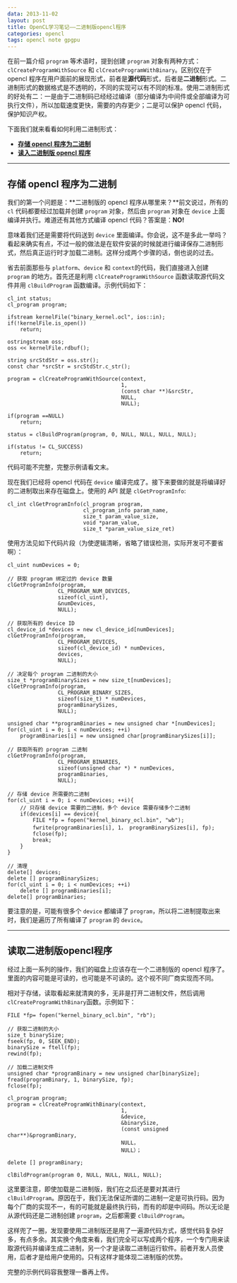 ```yaml
---
data: 2013-11-02
layout: post
title: OpenCL学习笔记——二进制版opencl程序
categories: opencl
tags: opencl note gpgpu
---
```


在前一篇介绍 `program` 等术语时，提到创建 `program` 对象有两种方式： `clCreateProgramWithSource` 和 `clCreateProgramWithBinary`。区别仅在于 opencl 程序在用户面前的展现形式，前者是**源代码**形式，后者是**二进制**形式。二进制形式的数据格式是不透明的，不同的实现可以有不同的标准。使用二进制形式的好处有二：一是由于二进制码已经经过编译（部分编译为中间件或全部编译为可执行文件），所以加载速度更快，需要的内存更少；二是可以保护 opencl 代码，保护知识产权。

下面我们就来看看如何利用二进制形式：

- **[存储 opencl 程序为二进制](#write)**
- **[读入二进制版 opencl 程序](#read)**

--------------------------

## <span id="write"> 存储 opencl 程序为二进制 </span> ##

我们的第一个问题是：**二进制版的 opencl 程序从哪里来？**前文说过，所有的 `cl` 代码都要经过加载并创建 `program` 对象，然后由 `program` 对象在 `device` 上面编译并执行。难道还有其他方式编译 opencl 代码？答案是：**NO!**

意味着我们还是需要将代码送到 `device` 里面编译。你会说，这不是多此一举吗？看起来确实有点，不过一般的做法是在软件安装的时候就进行编译保存二进制形式，然后真正运行时才加载二进制。这样分成两个步骤的话，倒也说的过去。

省去前面那些与 `platform`、`device` 和 `context`的代码，我们直接进入创建 `program` 的地方。首先还是利用 `clCreateProgramWithSource` 函数读取源代码文件并用 `clBuildProgram` 函数编译。示例代码如下：

	cl_int status;
	cl_program program;

	ifstream kernelFile("binary_kernel.ocl", ios::in);
	if(!kernelFile.is_open())
		return;

	ostringstream oss;
	oss << kernelFile.rdbuf();

	string srcStdStr = oss.str();
	const char *srcStr = srcStdStr.c_str();

	program = clCreateProgramWithSource(context, 
										1, 
										(const char **)&srcStr,
										NULL,
										NULL);

	if(program ==NULL)
		return;
	
	status = clBuildProgram(program, 0, NULL, NULL, NULL, NULL);

	if(status != CL_SUCCESS)
		return;


代码可能不完整，完整示例请看文末。

现在我们已经将 opencl 代码在 `device` 编译完成了。接下来要做的就是将编译好的二进制取出来存在磁盘上。使用的 API 就是 `clGetProgramInfo`:

	cl_int clGetProgramInfo(cl_program program,
							cl_program_info param_name,
							size_t param_value_size,
							void *param_value,
							size_t *param_value_size_ret)

使用方法见如下代码片段（为使逻辑清晰，省略了错误检测，实际开发可不要省啊）：

	cl_uint numDevices = 0;

	// 获取 program 绑定过的 device 数量
	clGetProgramInfo(program,
					CL_PROGRAM_NUM_DEVICES,
					sizeof(cl_uint),
					&numDevices,
					NULL);

	// 获取所有的 device ID
	cl_device_id *devices = new cl_device_id[numDevices];
	clGetProgramInfo(program,
					CL_PROGRAM_DEVICES,
					sizeof(cl_device_id) * numDevices,
					devices,
					NULL);

	// 决定每个 program 二进制的大小
	size_t *programBinarySizes = new size_t[numDevices];
	clGetProgramInfo(program,
					CL_PROGRAM_BINARY_SIZES,
					sizeof(size_t) * numDevices,
					programBinarySizes,
					NULL);

	unsigned char **programBinaries = new unsigned char *[numDevices];
	for(cl_uint i = 0; i < numDevices; ++i)
		programBinaries[i] = new unsigned char[programBinarySizes[i]];

	// 获取所有的 program 二进制
	clGetProgramInfo(program,
					CL_PROGRAM_BINARIES,
					sizeof(unsigned char *) * numDevices,
					programBinaries,
					NULL);

	// 存储 device 所需要的二进制
	for(cl_uint i = 0; i < numDevices; ++i){
		// 只存储 device 需要的二进制，多个 device 需要存储多个二进制
		if(devices[i] == device){
			FILE *fp = fopen("kernel_binary_ocl.bin", "wb"); 
			fwrite(programBinaries[i], 1， programBinarySizes[i], fp);
			fclose(fp);
			break;
		}
	}

	// 清理
	delete[] devices;
	delete [] programBinarySizes;
	for(cl_uint i = 0; i < numDevices; ++i)
		delete [] programBinaries[i];
	delete[] programBinaries;

要注意的是，可能有很多个 `device` 都编译了 `program`，所以将二进制提取出来时，我们是遍历了所有编译了 `program` 的 `device`。

----------------------------

## <span id="read"> 读取二进制版opencl程序 </span> ##

经过上面一系列的操作，我们的磁盘上应该存在一个二进制版的 opencl 程序了。里面的内容可能是可读的，也可能是不可读的。这个视不同厂商实现而不同。

相对于存储，读取看起来就清爽的多，无非是打开二进制文件，然后调用  `clCreateProgramWithBinary`函数。示例如下：

	FILE *fp= fopen("kernel_binary_ocl.bin", "rb");

	// 获取二进制的大小
	size_t binarySize;
	fseek(fp, 0, SEEK_END);
	binarySize = ftell(fp);
	rewind(fp);

	// 加载二进制文件
	unsigned char *programBinary = new unsigned char[binarySize];
	fread(programBinary, 1, binarySize, fp);
	fclose(fp);

	cl_program program;
	program = clCreateProgramWithBinary(context,
										1,
										&device,
										&binarySize,
										(const unsigned char**)&programBinary,
										NULL，
										NULL）；

	delete [] programBinary;

	clBildProgram(program 0, NULL, NULL, NULL, NULL);


这里要注意，即使加载是二进制版，我们在之后还是要对其进行 `clBuildProgram`。原因在于，我们无法保证所谓的二进制一定是可执行码。因为每个厂商的实现不一，有的可能就是最终执行码，而有的却是中间码。所以无论是从源代码还是二进制创建 `program`，之后都需要 `clBuildProgram`。

这样兜了一圈，发现要使用二进制版还是用了一遍源代码方式，感觉代码复杂好多，有点多余。其实换个角度来看，我们完全可以写成两个程序，一个专门用来读取源代码并编译生成二进制，另一个才是读取二进制运行软件。前者开发人员使用，后者才是给用户使用的。只有这样才能体现二进制版的优势。

完整的示例代码容我整理一番再上传。
